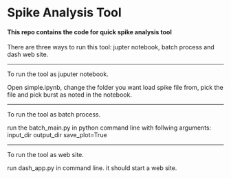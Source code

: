 # Spike Analysis Tool

#### This repo contains the code for quick spike analysis tool 

There are three ways to run this tool: jupter notebook, batch process and dash web site.

___
To run the tool as juputer notebook. 

Open simple.ipynb, change the folder you want load spike file from, pick the file and pick burst as noted in the notebook.

___
To run the tool as batch process. 

run the batch_main.py in python command line with follwing arguments:
    input_dir 
    output_dir 
    save_plot=True 
    
___
To run the tool as web site. 

run dash_app.py in command line. it should start a web site.
